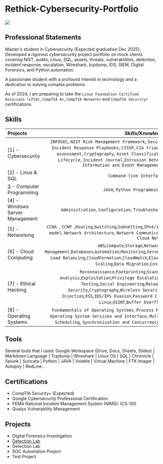 # Rethick-Cybersecurity-Portfolio
<a href="https://www.linkedin.com/in/rethick/"><img src="https://img.shields.io/badge/-LinkedIn-0072b1?&style=for-the-badge&logo=linkedin&logoColor=white" /></a>

## Professional Statements
Master's student in Cybersecurity (Expected graduation Dec 2025), Developed a rigorous cybersecurity project portfolio on mock clients covering NIST, audits, Linux, SQL, assets, threats, vulnerabilities, detection, incident response, escalation, Wireshark, tcpdump, IDS, SIEM, Digital Forensics, and Python automation.

A passionate student with a profound interest in technology and a dedication to solving complex problems. 

As of 2024, I am preparing to take the `Linux Foundation Certified Associate (LFCA)`, `CompTIA A+`, `CompTIA Network+` and `CompTIA Security+` certifications.

## Skills  
| Projects               | Skills/Knowledge Gained | 
| :-----------------------------------|:---:|
| [1] - Cybersecurity | `INFOSEC`, `NIST Risk Management Framework`, `Security Audits`, `NIST Cybersecurity Framework`, `Incident Response Playbooks`, `CISSP`, `CIA triad`, `Wireshark` `Authentication`, ` Vulnerability assessment`, `Cryptography`, `Asset Classification`, `Threat Modelling Analysis`,`Incident Lifecycle`, `Incident Journal`,`Intrusion Detection System (IDS): Suricata`, `Security Information and Event Management (SIEM): Chronicle, Splunk` ||
| [2] - Linux & SQL | `Command-line Interface`, `SQL`, `Linux`, `Bash` | 
| [3](https://github.com/Kwangsa19/Ketmanto-Cybersecurity-Portfolio/tree/main/8%20-%20Automation%20with%20Python) - Computer Programming | `JAVA`, `Python Programming`, `C++`, `C programming`| 
| [4] - Windows Server Management | `Administration`, `Configuration`, `Troubleshooting`, `Security`, `Networking`, `Monitoring`| 
| [5] - Networking | `CCNA `, `CCNP `,`Routing`,`Switching`,`Subnetting`,`IPv4/IPv6`,`Troubleshooting`,`Network Security`,`TCP/IP model`,  `Network Architecture`, `Network Communication`, `Security Hardening`, `Network Security`, `Cloud Networks` |
| [6] - Cloud Computing | `AWS`,`Compute`,`Storage`,`Networking`,`Security`,`Identity Management`,`Databases`,`Automation`,`Monitoring`,`Serverless`,`DevOps`,`EC2`,`S3`,`Lambda`,`VPC`,`IAM`,`RDS`,`Elastic Load Balancing`,`CloudFormation`,`CloudWatch`,`Elastic Beanstalk`,`EKS`,`ECS`,`SQS`,`SNS`,`Route 53`,`Auto Scaling`,`Data Migration`,`Cost Management`,`Compliance`| 
| [7] - Ethical Hacking | `Reconnaissance`,`Footprinting`,`Scanning`,`Enumeration`,`Vulnerability Analysis`,`Exploitation`,`Privilege Escalation`,`Penetration Testing`,`Web Application Testing`,`Social Engineering`,`Malware Analysis`,`Forensics`,`Network Security`,`Cryptography`,`Wireless Security`,`Reverse Engineering`,`Phishing`,`SQL Injection`,`XSS`,`IDS/IPS Evasion`,`Password Cracking`,`Metasploit`,`Nmap`,`Wireshark`,`Kali Linux`,`OSINT`,`Buffer Overflow`,`Firewall Bypassing`| 
| [8] - Operating Systems | `Fundamentals of Operating Systems`, `Process Management`, `Memory and Storage Management`, `Operating System Services and Interface`, `Multithreading and Multicore Programming`, `CPU Scheduling`, `Synchronization and Concurrency`, `Deadlock Management`, `Memory Management` | 


## Tools 
Several tools that I used: 
Google Workspace (Drive, Docs, Sheets, Slides) | Markdown Language | Tcpdump | Wireshark | Linux OS | SQL | Chronicle | Splunk | Suricata | Python | JAVA | Volatile | Virtual Machine | FTK Imager | Autopsy | RedLine. 


## Certifications
  - CompTIA Security+ (Expected)
  - Google Cybersecurity Professional Certification
  - FEMA National Incident Management System (NIMS): ICS-100
  - Qualys Vulnerability Management 


## Projects
- Digital Forensics Investigation
- <a href="https://github.com/Test-MyDFIR/Detection-Lab/tree/main">Detection Lab</a>
- Detection Lab
- SOC Automation Project
- Test Project
